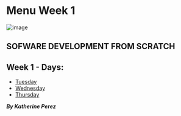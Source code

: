 # Menu Week 1

![image](https://user-images.githubusercontent.com/86013814/166605776-68c2b754-9143-485d-8bb4-6645c10316d0.png)

## SOFWARE DEVELOPMENT FROM SCRATCH

## Week 1 - Days:

- [Tuesday](https://github.com/kathe92/core-code-from-scratch-readme/blob/main/WEEK-1/README-WEEK-1-TUESDAY.md)
- [Wednesday](https://github.com/kathe92/core-code-from-scratch-readme/blob/main/WEEK-1/README-WEEK-1-WEDNESDAY.md)
- [Thursday](https://github.com/kathe92/core-code-from-scratch-readme/blob/main/WEEK-1/README-WEEK-1-THURSDAY.md)

***By Katherine Perez***

